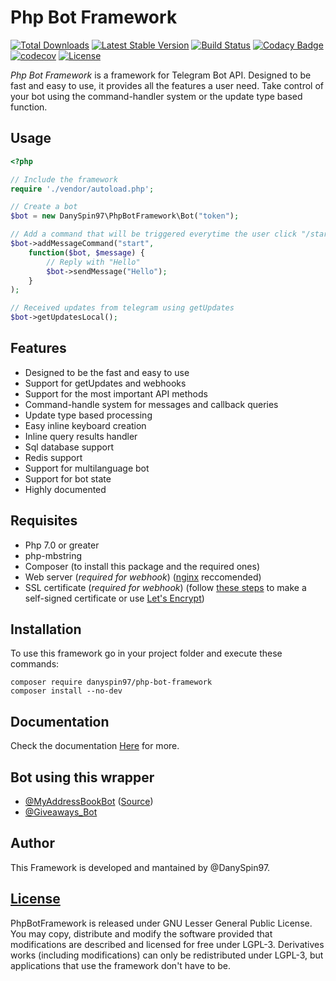 # Php Bot Framework
[![Total Downloads](https://poser.pugx.org/danyspin97/php-bot-framework/downloads)](https://packagist.org/packages/danyspin97/php-bot-framework)<Paste>
[![Latest Stable Version](https://poser.pugx.org/danyspin97/php-bot-framework/v/stable)](https://packagist.org/packages/danyspin97/php-bot-framework)
[![Build Status](https://travis-ci.org/DanySpin97/PhpBotFramework.svg?branch=master)](https://travis-ci.org/DanySpin97/PhpBotFramework)
[![Codacy Badge](https://api.codacy.com/project/badge/Grade/6254e3eccc93497997dae21e57a452ac)](https://www.codacy.com/app/danyspin97/PhpBotFramework?utm_source=github.com&amp;utm_medium=referral&amp;utm_content=DanySpin97/PhpBotFramework&amp;utm_campaign=Badge_Grade)
[![codecov](https://codecov.io/gh/DanySpin97/PhpBotFramework/branch/master/graph/badge.svg)](https://codecov.io/gh/DanySpin97/PhpBotFramework)
[![License](https://poser.pugx.org/danyspin97/php-bot-framework/license)](https://packagist.org/packages/danyspin97/php-bot-framework)


*Php Bot Framework* is a framework for Telegram Bot API.
Designed to be fast and easy to use, it provides all the features a user need.
Take control of your bot using the command-handler system or the update type based function.

## Usage

```php
<?php

// Include the framework
require './vendor/autoload.php';

// Create a bot
$bot = new DanySpin97\PhpBotFramework\Bot("token");

// Add a command that will be triggered everytime the user click "/start"
$bot->addMessageCommand("start",
    function($bot, $message) {
        // Reply with "Hello"
        $bot->sendMessage("Hello");
    }
);

// Received updates from telegram using getUpdates
$bot->getUpdatesLocal();
```

## Features
- Designed to be the fast and easy to use
- Support for getUpdates and webhooks
- Support for the most important API methods
- Command-handle system for messages and callback queries
- Update type based processing
- Easy inline keyboard creation
- Inline query results handler
- Sql database support
- Redis support
- Support for multilanguage bot
- Support for bot state
- Highly documented

## Requisites
- Php 7.0 or greater
- php-mbstring
- Composer (to install this package and the required ones)
- Web server (*required for webhook*) ([nginx](http://nginx.org/) reccomended)
- SSL certificate (*required for webhook*) (follow [these steps](https://devcenter.heroku.com/articles/ssl-certificate-self) to make a self-signed certificate or use [Let's Encrypt](https://letsencrypt.org/))

## Installation
To use this framework go in your project folder and execute these commands:

```shell
composer require danyspin97/php-bot-framework
composer install --no-dev
```

## Documentation
Check the documentation [Here](https://danyspin97.github.io/PhpBotFramework/) for more.

## Bot using this wrapper
- [@MyAddressBookBot](https://telegram.me/myaddressbookbot) ([Source](https://github.com/DanySpin97/MyAddressBookBot))
- [@Giveaways_Bot](https://telegram.me/giveaways_bot)

## Author
This Framework is developed and mantained by @DanySpin97.

## [License](https://www.gnu.org/licenses/lgpl-3.0.en.html)
PhpBotFramework is released under GNU Lesser General Public License.
You may copy, distribute and modify the software provided that modifications are described and licensed for free under LGPL-3. Derivatives works (including modifications) can only be redistributed under LGPL-3, but applications that use the framework don't have to be.
